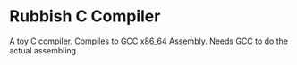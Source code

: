 # Rubbish C Compiler

A toy C compiler. Compiles to GCC x86\_64 Assembly. Needs GCC to do the actual assembling.

